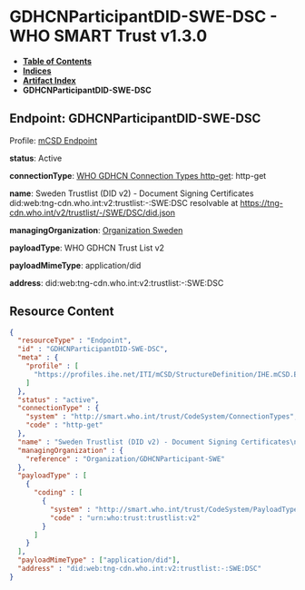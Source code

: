 # GDHCNParticipantDID-SWE-DSC - WHO SMART Trust v1.3.0

* [**Table of Contents**](toc.md)
* [**Indices**](indices.md)
* [**Artifact Index**](artifacts.md)
* **GDHCNParticipantDID-SWE-DSC**

## Endpoint: GDHCNParticipantDID-SWE-DSC

Profile: [mCSD Endpoint](https://profiles.ihe.net/ITI/mCSD/4.0.0/StructureDefinition-IHE.mCSD.Endpoint.html)

**status**: Active

**connectionType**: [WHO GDHCN Connection Types http-get](CodeSystem-ConnectionTypes.md#ConnectionTypes-http-get): http-get

**name**: Sweden Trustlist (DID v2) - Document Signing Certificates did:web:tng-cdn.who.int:v2:trustlist:-:SWE:DSC resolvable at https://tng-cdn.who.int/v2/trustlist/-/SWE/DSC/did.json

**managingOrganization**: [Organization Sweden](Organization-GDHCNParticipant-SWE.md)

**payloadType**: WHO GDHCN Trust List v2

**payloadMimeType**: application/did

**address**: did:web:tng-cdn.who.int:v2:trustlist:-:SWE:DSC



## Resource Content

```json
{
  "resourceType" : "Endpoint",
  "id" : "GDHCNParticipantDID-SWE-DSC",
  "meta" : {
    "profile" : [
      "https://profiles.ihe.net/ITI/mCSD/StructureDefinition/IHE.mCSD.Endpoint"
    ]
  },
  "status" : "active",
  "connectionType" : {
    "system" : "http://smart.who.int/trust/CodeSystem/ConnectionTypes",
    "code" : "http-get"
  },
  "name" : "Sweden Trustlist (DID v2) - Document Signing Certificates\ndid:web:tng-cdn.who.int:v2:trustlist:-:SWE:DSC\nresolvable at https://tng-cdn.who.int/v2/trustlist/-/SWE/DSC/did.json",
  "managingOrganization" : {
    "reference" : "Organization/GDHCNParticipant-SWE"
  },
  "payloadType" : [
    {
      "coding" : [
        {
          "system" : "http://smart.who.int/trust/CodeSystem/PayloadTypes",
          "code" : "urn:who:trust:trustlist:v2"
        }
      ]
    }
  ],
  "payloadMimeType" : ["application/did"],
  "address" : "did:web:tng-cdn.who.int:v2:trustlist:-:SWE:DSC"
}

```
